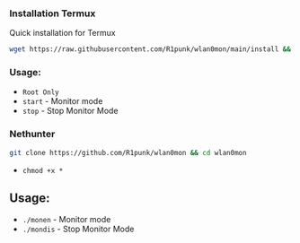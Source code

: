 ### Installation Termux
Quick installation for Termux
```bash
wget https://raw.githubusercontent.com/R1punk/wlan0mon/main/install && bash install
``` 
### Usage:

- ```Root Only```
- ```start``` - Monitor mode
- ```stop``` - Stop Monitor Mode


### Nethunter
```bash
git clone https://github.com/R1punk/wlan0mon && cd wlan0mon
```
- ```chmod +x *```

## Usage:
- ```./monen``` - Monitor mode
- ```./mondis``` - Stop Monitor Mode
